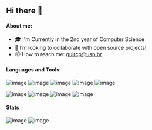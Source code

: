 ## Hi there 👋

#### About me:

- 🎓 I'm Currently in the 2nd year of Computer Science
- 👯 I’m looking to collaborate with open source projects!
- 📫 How to reach me: guircp@usp.br

#### Languages and Tools:
![image](https://user-images.githubusercontent.com/26512375/126711108-8e98b4be-061b-4043-a5a9-d18827c88e47.png)
![image](https://user-images.githubusercontent.com/26512375/126712046-569a6b86-eaf8-419f-b09e-b8944612b83e.png)
![image](https://user-images.githubusercontent.com/26512375/126712092-72b44f9a-d3a2-4dc5-8069-fcf7d8884a50.png)
![image](https://user-images.githubusercontent.com/26512375/126711117-1fe0eb7d-3436-4006-bf5d-ec928f91d87c.png)
![image](https://user-images.githubusercontent.com/26512375/126711198-af6bcb31-fb51-4a96-bdc8-9b9c93529c43.png)

![image](https://user-images.githubusercontent.com/26512375/126711213-1307eae6-b4b4-4737-a96b-a75b61f755b6.png)
![image](https://user-images.githubusercontent.com/26512375/126711254-5bd73260-4ed6-47dc-894e-184b6c825a73.png)
![image](https://user-images.githubusercontent.com/26512375/126711264-0e4ad2e1-14ab-4615-a01a-ab3bdac9a831.png)
![image](https://user-images.githubusercontent.com/26512375/126711357-e67ab61c-51e9-4cd0-a831-faf3df99445d.png)

#### Stats

![image](https://github-readme-stats.vercel.app/api/top-langs/?username=gp2112)
![image](https://github-readme-stats.vercel.app/api?username=gp2112)
